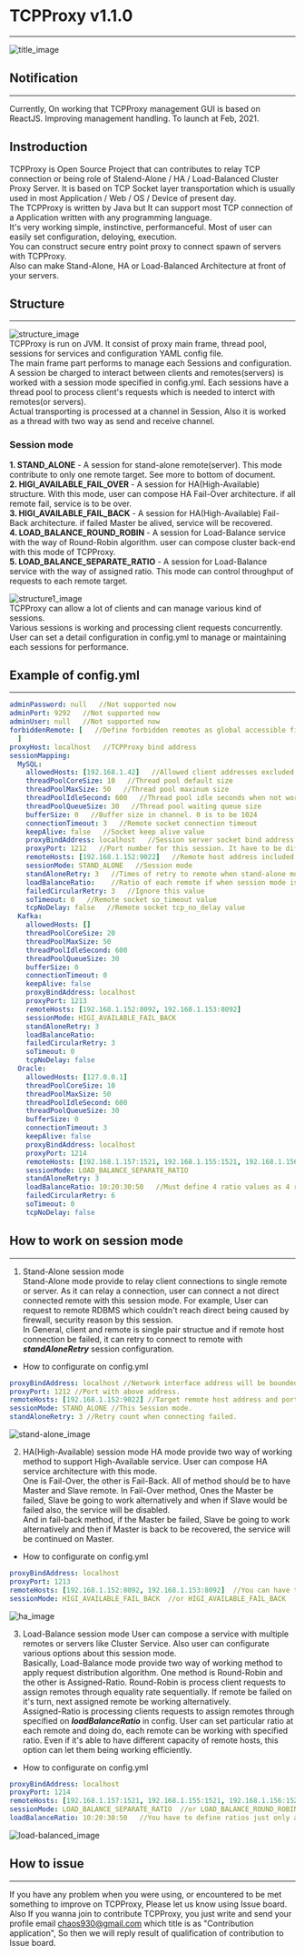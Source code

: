 # TCPProxy v1.1.0
---  
![title_image](./image/tcp.png)  

## Notification
---
Currently, On working that TCPProxy management GUI is based on ReactJS. Improving management handling. To launch at Feb, 2021.

## Instroduction
TCPProxy is Open Source Project that can contributes to relay TCP connection or being role of Stalend-Alone / HA / Load-Balanced Cluster Proxy Server. It is based on TCP Socket layer transportation which is usually used in most Application / Web / OS / Device of present day.  
The TCPProxy is written by Java but It can support most TCP connection of a Application written with any programming language.  
It's very working simple, instinctive, performanceful. Most of user can easily set configuration, deloying, execution.  
You can construct secure entry point proxy to connect spawn of servers with TCPProxy.  
Also can make Stand-Alone, HA or Load-Balanced Architecture at front of your servers.  


## Structure
---  
![structure_image](./image/tcpproxy-structure.png)  
TCPProxy is run on JVM. It consist of proxy main frame, thread pool, sessions for services and configuration YAML config file.  
The main frame part performs to manage each Sessions and configuration. A session be charged to interact between clients and remotes(servers) is worked with a session mode specified in config.yml. 
Each sessions have a thread pool to process client's requests which is needed to interct with remotes(or servers).  
Actual transporting is processed at a channel in Session, Also it is worked as a thread with two way as send and receive channel.  

### Session mode  
**1. STAND_ALONE** - A session for stand-alone remote(server). This mode contribute to only one remote target. See more to bottom of document.   
**2. HIGI_AVAILABLE_FAIL_OVER** - A session for HA(High-Available) structure. With this mode, user can compose HA Fail-Over architecture. if all remote fail, service is to be over.    
**3. HIGI_AVAILABLE_FAIL_BACK** - A session for HA(High-Available) Fail-Back architecture. if failed Master be alived, service will be recovered.    
**4. LOAD_BALANCE_ROUND_ROBIN** - A session for Load-Balance service with the way of Round-Robin algorithm. user can compose cluster back-end with this mode of TCPProxy.    
**5. LOAD_BALANCE_SEPARATE_RATIO** - A session for Load-Balance service with the way of assigned ratio. This mode can control throughput of requests to each remote target.    

![structure1_image](./image/tcpproxy-structure1.png)  
TCPProxy can allow a lot of clients and can manage various kind of sessions.  
Various sessions is working and processing client requests concurrently. User can set a detail configuration in config.yml to manage or maintaining each sessions for performance.  


## Example of config.yml
---
```yml
adminPassword: null   //Not supported now
adminPort: 9292   //Not supported now
adminUser: null   //Not supported now
forbiddenRemote: [   //Define forbidden remotes as global accessible filter
  ]
proxyHost: localhost   //TCPProxy bind address
sessionMapping:
  MySQL:
    allowedHosts: [192.168.1.42]   //Allowed client addresses excluded port. To empty this list is to allow all clients.
    threadPoolCoreSize: 10   //Thread pool default size
    threadPoolMaxSize: 50   //Thread pool maxinum size
    threadPoolIdleSecond: 600   //Thread pool idle seconds when not working
    threadPoolQueueSize: 30   //Thread pool waiting queue size
    bufferSize: 0   //Buffer size in channel. 0 is to be 1024
    connectionTimeout: 3   //Remote socket connection timeout
    keepAlive: false   //Socket keep alive value
    proxyBindAddress: localhost   //Session server socket bind address. if your host don't use multi network interfaces, leave this value default.
    proxyPort: 1212   //Port number for this session. It have to be different value at each session, otherwise it can be occuring 'Bind Exception'.
    remoteHosts: [192.168.1.152:9022]   //Remote host address included port. Session mode is 'STAND_ALONE' so the remoteHosts can has only one address of remote.
    sessionMode: STAND_ALONE   //Session mode
    standAloneRetry: 3   //Times of retry to remote when stand-alone mode
    loadBalanceRatio:    //Ratio of each remote if when session mode is 'LOAD_BALANCE_SEPARATE_RATIO'
    failedCircularRetry: 3   //Ignore this value
    soTimeout: 0   //Remote socket so_timeout value
    tcpNoDelay: false   //Remote socket tcp_no_delay value
  Kafka:
    allowedHosts: []
    threadPoolCoreSize: 20
    threadPoolMaxSize: 50
    threadPoolIdleSecond: 600
    threadPoolQueueSize: 30
    bufferSize: 0
    connectionTimeout: 0
    keepAlive: false
    proxyBindAddress: localhost
    proxyPort: 1213
    remoteHosts: [192.168.1.152:8092, 192.168.1.153:8092]
    sessionMode: HIGI_AVAILABLE_FAIL_BACK
    standAloneRetry: 3
    loadBalanceRatio: 
    failedCircularRetry: 3
    soTimeout: 0
    tcpNoDelay: false
  Oracle:
    allowedHosts: [127.0.0.1]
    threadPoolCoreSize: 10
    threadPoolMaxSize: 50
    threadPoolIdleSecond: 600
    threadPoolQueueSize: 30
    bufferSize: 0
    connectionTimeout: 3
    keepAlive: false
    proxyBindAddress: localhost
    proxyPort: 1214
    remoteHosts: [192.168.1.157:1521, 192.168.1.155:1521, 192.168.1.156:1521, 192.168.1.158:1521]   //Four remote cluster host.
    sessionMode: LOAD_BALANCE_SEPARATE_RATIO
    standAloneRetry: 3
    loadBalanceRatio: 10:20:30:50   //Must define 4 ratio values as 4 remote host is defined in 'remoteHosts' field.
    failedCircularRetry: 6
    soTimeout: 0
    tcpNoDelay: false
```


## How to work on session mode
---  

1. Stand-Alone session mode  
Stand-Alone mode provide to relay client connections to single remote or server. As it can relay a connection, user can connect a not direct connected remote with this session mode. For example, User can request to remote RDBMS which couldn't reach direct being caused by firewall, security reason by this session.  
In General, client and remote is single pair structue and if remote host connection be failed, it can retry to connect to remote with ***standAloneRetry*** session configuration.  

* How to configurate on config.yml
```yaml
proxyBindAddress: localhost //Network interface address will be bounded with this Session.
proxyPort: 1212 //Port with above address.
remoteHosts: [192.168.1.152:9022] //Target remote host address and port. host:port format. You have to define just one host:port.
sessionMode: STAND_ALONE //This Session mode.
standAloneRetry: 3 //Retry count when connecting failed.
```

![stand-alone_image](./image/stand-alone.png)  


2. HA(High-Available) session mode
HA mode provide two way of working method to support High-Available service. User can compose HA service architecture with this mode.  
One is Fail-Over, the other is Fail-Back. All of method should be to have Master and Slave remote. In Fail-Over method, Ones the Master be failed, Slave be going to work alternatively and when if Slave would be failed also, the service will be disabled.  
And in fail-back method, if the Master be failed, Slave be going to work alternatively and then if Master is back to be recovered, the service will be continued on Master.  

* How to configurate on config.yml
```yaml
proxyBindAddress: localhost
proxyPort: 1213
remoteHosts: [192.168.1.152:8092, 192.168.1.153:8092]  //You can have to define just two remote.
sessionMode: HIGI_AVAILABLE_FAIL_BACK  //or HIGI_AVAILABLE_FAIL_BACK
```

![ha_image](./image/ha.png)  


3. Load-Balance session mode
User can compose a service with multiple remotes or servers like Cluster Service. Also user can configurate various options about this session mode.  
Basically, Load-Balance mode provide two way of working method to apply request distribution algorithm. One method is Round-Robin and the other is Assigned-Ratio. Round-Robin is process client requests to assign remotes through equality rate sequentially. If remote be failed on it's turn, next assigned remote be working alternatively.  
Assigned-Ratio is processing clients requests to assign remotes through specified on ***loadBalanceRatio*** in config. User can set particular ratio at each remote and doing do, each remote can be working with specified ratio. Even if it's able to have different capacity of remote hosts, this option can let them being working efficiently.

* How to configurate on config.yml
```yaml
proxyBindAddress: localhost
proxyPort: 1214
remoteHosts: [192.168.1.157:1521, 192.168.1.155:1521, 192.168.1.156:1521, 192.168.1.158:1521]   //You can define multiple host:port what you want to load-balance on this Session.
sessionMode: LOAD_BALANCE_SEPARATE_RATIO  //or LOAD_BALANCE_ROUND_ROBIN
loadBalanceRatio: 10:20:30:50   //You have to define ratios just only as much as defined hosts above.
```

![load-balanced_image](./image/load-balanced.png)  


## How to issue
---
If you have any problem when you were using, or encountered to be met something to improve on TCPProxy, Please let us know using Issue board.
Also If you wanna join to contribute TCPProxy, you just write and send your profile email <chaos930@gmail.com> which title is as "Contribution application", So then we will reply result of qualification of contribution to Issue board.



